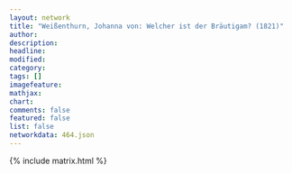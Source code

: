 ```yaml
---
layout: network
title: "Weißenthurn, Johanna von: Welcher ist der Bräutigam? (1821)"
author:
description:
headline:
modified:
category:
tags: []
imagefeature: 
mathjax: 
chart: 
comments: false
featured: false
list: false
networkdata: 464.json
---
```

{% include matrix.html %}
